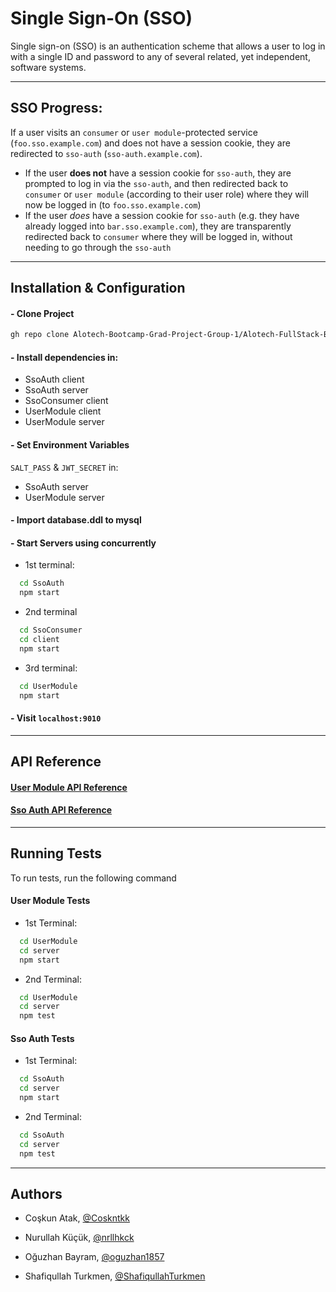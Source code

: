 # Single Sign-On (SSO)

Single sign-on (SSO) is an authentication scheme that allows a user to log in with a single ID and password to any of several related, yet independent, software systems.

---

## SSO Progress:

If a user visits an `consumer` or `user module`-protected service (`foo.sso.example.com`) and does not have a session cookie, they are redirected to `sso-auth` (`sso-auth.example.com`).
   - If the user **does not** have a session cookie for `sso-auth`,
     they are prompted to log in via the `sso-auth`, and then
     redirected back to `consumer` or `user module` (according to their user role) where they will now be logged in (to
     `foo.sso.example.com`)
   - If the user *does* have a session cookie for `sso-auth` (e.g. they
     have already logged into `bar.sso.example.com`), they are
     transparently redirected back to `consumer` where they will be logged in,
     without needing to go through the `sso-auth`

---

## Installation & Configuration

#### - Clone Project

```bash
gh repo clone Alotech-Bootcamp-Grad-Project-Group-1/Alotech-FullStack-Bootcamp-Graduation-Project-Group-1
```

#### - Install dependencies in:

- SsoAuth client
- SsoAuth server
- SsoConsumer client
- UserModule client
- UserModule server

#### - Set Environment Variables

`SALT_PASS` & `JWT_SECRET` in:

- SsoAuth server
- UserModule server

#### - Import database.ddl to mysql

#### - Start Servers using concurrently

- 1st terminal:
```bash
  cd SsoAuth
  npm start
```

- 2nd terminal
```bash
  cd SsoConsumer
  cd client
  npm start
```

- 3rd terminal:
```bash
  cd UserModule
  npm start
```

#### -  Visit `localhost:9010`

--- 

## API Reference

#### [ User Module API Reference ]( https://github.com/Alotech-Bootcamp-Grad-Project-Group-1/Alotech-FullStack-Bootcamp-Graduation-Project-Group-1/blob/main/UserModule/server/README.md )

#### [ Sso Auth API Reference ]( https://github.com/Alotech-Bootcamp-Grad-Project-Group-1/Alotech-FullStack-Bootcamp-Graduation-Project-Group-1/blob/main/SsoAuth/server/README.md )

---


## Running Tests

To run tests, run the following command

#### User Module Tests

- 1st Terminal:
```bash
  cd UserModule
  cd server
  npm start
```
- 2nd Terminal:
```bash
  cd UserModule
  cd server
  npm test
```

#### Sso Auth Tests

- 1st Terminal:
```bash
  cd SsoAuth
  cd server
  npm start
```
- 2nd Terminal:
```bash
  cd SsoAuth
  cd server
  npm test
```

---

## Authors

- Coşkun Atak, [@Coskntkk](https://github.com/Coskntkk)

- Nurullah Küçük, [@nrllhkck](https://github.com/nrllhkck)

- Oğuzhan Bayram, [@oguzhan1857](https://github.com/oguzhan1857)

- Shafiqullah Turkmen, [@ShafiqullahTurkmen](https://github.com/ShafiqullahTurkmen)